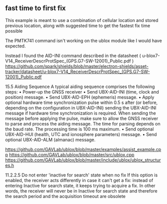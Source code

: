 fast time to first fix
---

This example is meant to use a combination of cellular location and stored previous location, along with suggested time
to get the fastest fix time possible

The PMTK741 command isn't working on the ublox module like I would have expected.

Instead I found the AID-INI command described in the datasheet ( u-blox7-V14_ReceiverDescrProtSpec_(GPS.G7-SW-12001)_Public.pdf )
https://github.com/spark/shields/blob/master/electron-shields/asset-tracker/datasheet/u-blox7-V14_ReceiverDescrProtSpec_(GPS.G7-SW-12001)_Public.pdf


15.5 Aiding Sequence
A typical aiding sequence comprises the following steps:
• Power-up the GNSS receiver
• Send UBX-AID-INI (time, clock and position) message.
• Send UBX-AID-EPH (ephemeris) message.
• Apply optional hardware time synchronization pulse within 0.5 s after (or before, depending on the configuration in UBX-AID-INI) sending the UBX-AID-INI message if hardware time synchronization is required. When sending the message before applying the pulse, make sure to allow the GNSS receiver to parse and process the aiding message. The time for parsing depends on the baud rate. The processing time is 100 ms maximum.
• Send optional UBX-AID-HUI (health, UTC and ionosphere parameters) message.
• Send optional UBX-AID-ALM (almanac) message.



https://github.com/GAVLab/ublox/blob/master/examples/assist_example.cpp
https://github.com/GAVLab/ublox/blob/master/src/ublox.cpp
https://github.com/GAVLab/ublox/blob/master/include/ublox/ublox_structures.h

11.2.2.5 Do not enter 'inactive for search' state when no fix
If this option is enabled, the receiver acts differently in case it can't get a fix: instead of entering Inactive for
search state, it keeps trying to acquire a fix. In other words, the receiver will never be in Inactive for search state
and therefore the search period and the acquisition timeout are obsolete


